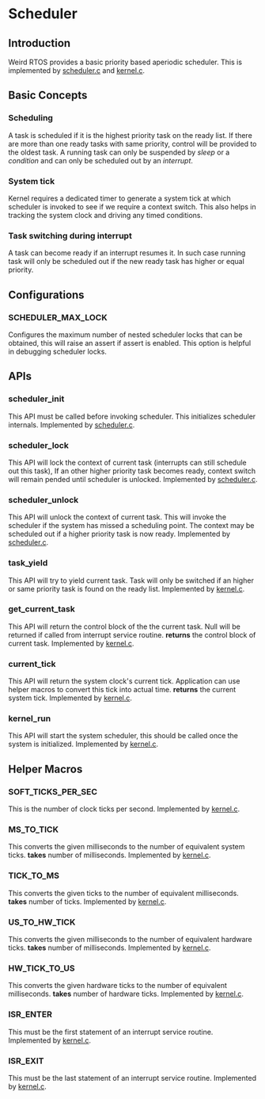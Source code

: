 Scheduler
=========
## Introduction
Weird RTOS provides a basic priority based aperiodic scheduler. This is implemented by [scheduler.c](weird-rtos/blob/master/weird-rtos/blob/master/rtos/kernel/scheduler.c) and [kernel.c](weird-rtos/blob/master/weird-rtos/blob/master/rtos/kernel/kernel.c).

## Basic Concepts
### Scheduling
A task is scheduled if it is the highest priority task on the ready list. If there are more than one ready tasks with same priority, control will be provided to the oldest task. A running task can only be suspended by *sleep* or a *condition* and can only be scheduled out by an *interrupt*.

### System tick
Kernel requires a dedicated timer to generate a system tick at which scheduler is invoked to see if we require a context switch. This also helps in tracking the system clock and driving any timed conditions.

### Task switching during interrupt
A task can become ready if an interrupt resumes it. In such case running task will only be scheduled out if the new ready task has higher or equal priority.

## Configurations
### SCHEDULER\_MAX\_LOCK
Configures the maximum number of nested scheduler locks that can be obtained, this will raise an assert if assert is enabled. This option is helpful in debugging scheduler locks.

## APIs
### scheduler\_init
This API must be called before invoking scheduler. This initializes scheduler internals.
Implemented by [scheduler.c](weird-rtos/blob/master/rtos/kernel/scheduler.c).

### scheduler\_lock
This API will lock the context of current task (interrupts can still schedule out this task), If an other higher priority task becomes ready, context switch will remain pended until scheduler is unlocked.
Implemented by [scheduler.c](weird-rtos/blob/master/rtos/kernel/scheduler.c).

### scheduler\_unlock
This API will unlock the context of current task. This will invoke the scheduler if the system has missed a scheduling point. The context may be scheduled out if a higher priority task is now ready.
Implemented by [scheduler.c](weird-rtos/blob/master/rtos/kernel/scheduler.c).

### task\_yield
This API will try to yield current task. Task will only be switched if an higher or same priority task is found on the ready list.
Implemented by [kernel.c](weird-rtos/blob/master/rtos/kernel/kernel.c).

### get\_current\_task
This API will return the control block of the the current task. Null will be returned if called from interrupt service routine.
**returns** the control block of current task.
Implemented by [kernel.c](weird-rtos/blob/master/rtos/kernel/kernel.c).

### current\_tick
This API will return the system clock's current tick. Application can use helper macros to convert this tick into actual time.
**returns** the current system tick.
Implemented by [kernel.c](weird-rtos/blob/master/rtos/kernel/kernel.c).

### kernel\_run
This API will start the system scheduler, this should be called once the system is initialized.
Implemented by [kernel.c](weird-rtos/blob/master/rtos/kernel/kernel.c).

## Helper Macros
### SOFT\_TICKS_PER_SEC
This is the number of clock ticks per second.
Implemented by [kernel.c](weird-rtos/blob/master/rtos/kernel/kernel.c).

### MS\_TO\_TICK
This converts the given milliseconds to the number of equivalent system ticks.
**takes** number of milliseconds.
Implemented by [kernel.c](weird-rtos/blob/master/rtos/kernel/kernel.c).

### TICK\_TO\_MS
This converts the given ticks to the number of equivalent milliseconds.
**takes** number of ticks.
Implemented by [kernel.c](weird-rtos/blob/master/rtos/kernel/kernel.c).

### US\_TO\_HW\_TICK
This converts the given milliseconds to the number of equivalent hardware ticks.
**takes** number of milliseconds.
Implemented by [kernel.c](weird-rtos/blob/master/rtos/kernel/kernel.c).

### HW\_TICK\_TO\_US
This converts the given hardware ticks to the number of equivalent milliseconds.
**takes** number of hardware ticks.
Implemented by [kernel.c](weird-rtos/blob/master/rtos/kernel/kernel.c).

### ISR\_ENTER
This must be the first statement of an interrupt service routine.
Implemented by [kernel.c](weird-rtos/blob/master/rtos/kernel/kernel.c).

### ISR\_EXIT
This must be the last statement of an interrupt service routine.
Implemented by [kernel.c](weird-rtos/blob/master/rtos/kernel/kernel.c).
